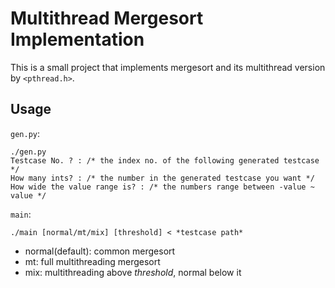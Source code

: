# Multithread Mergesort Implementation

This is a small project that implements mergesort and its multithread version by `<pthread.h>`.

## Usage

`gen.py`:
```
./gen.py
Testcase No. ? : /* the index no. of the following generated testcase */
How many ints? : /* the number in the generated testcase you want */
How wide the value range is? : /* the numbers range between -value ~ value */
```

`main`:
```
./main [normal/mt/mix] [threshold] < *testcase path*
```
- normal(default): common mergesort
- mt: full multithreading mergesort
- mix: multithreading above *threshold*, normal below it

